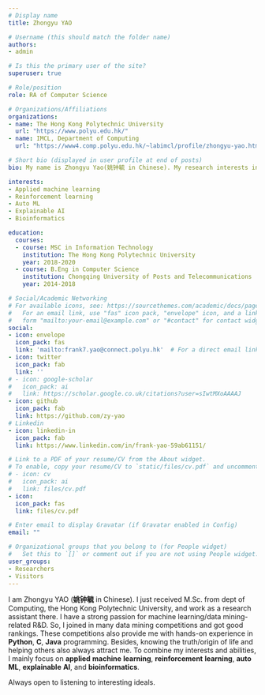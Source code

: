 ```yaml
---
# Display name
title: Zhongyu YAO

# Username (this should match the folder name)
authors:
- admin

# Is this the primary user of the site?
superuser: true

# Role/position
role: RA of Computer Science

# Organizations/Affiliations
organizations:
- name: The Hong Kong Polytechnic University
  url: "https://www.polyu.edu.hk/"
- name: IMCL, Department of Computing
  url: "https://www4.comp.polyu.edu.hk/~labimcl/profile/zhongyu-yao.html"

# Short bio (displayed in user profile at end of posts)
bio: My name is Zhongyu Yao(姚钟毓 in Chinese). My research interests include machine learning and data mining.

interests:
- Applied machine learning
- Reinforcement learning
- Auto ML
- Explainable AI
- Bioinformatics

education:
  courses:
  - course: MSC in Information Technology
    institution: The Hong Kong Polytechnic University
    year: 2018-2020
  - course: B.Eng in Computer Science
    institution: Chongqing University of Posts and Telecommunications
    year: 2014-2018

# Social/Academic Networking
# For available icons, see: https://sourcethemes.com/academic/docs/page-builder/#icons
#   For an email link, use "fas" icon pack, "envelope" icon, and a link in the
#   form "mailto:your-email@example.com" or "#contact" for contact widget.
social:
- icon: envelope
  icon_pack: fas
  link: 'mailto:frank7.yao@connect.polyu.hk'  # For a direct email link, use "mailto:frank7.yao@connect.polyu.hk".
- icon: twitter
  icon_pack: fab
  link: ''
# - icon: google-scholar
#   icon_pack: ai
#   link: https://scholar.google.co.uk/citations?user=sIwtMXoAAAAJ
- icon: github
  icon_pack: fab
  link: https://github.com/zy-yao
# Linkedin
- icon: linkedin-in
  icon_pack: fab
  link: https://www.linkedin.com/in/frank-yao-59ab61151/

# Link to a PDF of your resume/CV from the About widget.
# To enable, copy your resume/CV to `static/files/cv.pdf` and uncomment the lines below.
# - icon: cv
#   icon_pack: ai
#   link: files/cv.pdf
- icon: 
  icon_pack: fas
  link: files/cv.pdf

# Enter email to display Gravatar (if Gravatar enabled in Config)
email: ""

# Organizational groups that you belong to (for People widget)
#   Set this to `[]` or comment out if you are not using People widget.
user_groups:
- Researchers
- Visitors
---
```


I am Zhongyu YAO (**姚钟毓** in Chinese). I just received M.Sc. from dept of Computing, the Hong Kong Polytechnic University, and work as a research assistant there. I have a strong passion for machine learning/data mining-related R&D. So, I joined in many data mining competitions and got good rankings. These competitions also provide me with hands-on experience in **Python**, **C**, **Java** programming. Besides, knowing the truth/origin of life and helping others also always attract me. To combine my interests and abilities, I mainly focus on **applied** **machine** **learning**, **reinforcement** **learning**,  **auto** **ML**, **explainable** **AI**, and **bioinformatics**.

Always open to listening to interesting ideals.
